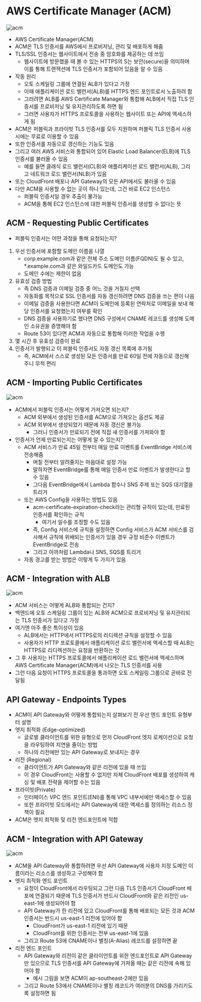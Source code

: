 # AWS Certificate Manager (ACM)

![acm](https://github.com/seungwonbased/TIL/blob/main/AWS/assets/acm1.png)

- AWS Certificate Manager(ACM)
- ACM은 TLS 인증서를 AWS에서 프로비저닝, 관리 및 배포하게 해줌
- TLS/SSL 인증서는 웹사이트에서 전송 중 암호화를 제공하는 데 쓰임
	- 웹사이트에 방문했을 때 볼 수 있는 HTTPS의 S는 보안(secure)을 의미하며 이를 통해 트랜잭션에 TLS 인증서가 포함되어 있음을 알 수 있음
- 작동 원리
	- 오토 스케일링 그룹에 연결된 ALB가 있다고 가정
	- 이때 애플리케이션 로드 밸런서(ALB)를 HTTPS 엔드 포인트로서 노출하려 함
	- 그러려면 ALB를 AWS Certificate Manager와 통합해 ALB에서 직접 TLS 인증서를 프로비저닝 및 유지관리하도록 하면 됨
	- 그러면 사용자가 HTTPS 프로토콜을 사용하는 웹사이트 또는 API에 액세스하게 됨
- ACM은 퍼블릭과 프라이빗 TLS 인증서를 모두 지원하며 퍼블릭 TLS 인증서 사용 시에는 무료로 이용할 수 있음
- 또한 인증서를 자동으로 갱신하는 기능도 있음
- 그리고 여러 AWS 서비스와 통합되어 있어 Elastic Load Balancer(ELB)에 TLS 인증서를 불러올 수 있음
	- 예를 들면 클래식 로드 밸런서(CLB)와 애플리케이션 로드 밸런서(ALB), 그리고 네트워크 로드 밸런서(NLB)가 있음
- 또는 CloudFront 배포나 API Gateway의 모든 API에서도 불러올 수 있음
- 다만 ACM을 사용할 수 없는 곳이 하나 있는데, 그건 바로 EC2 인스턴스
	- 퍼블릭 인증서일 경우 추출이 불가능
	- ACM을 통해 EC2 인스턴스에 대한 퍼블릭 인증서를 생성할 수 없다는 뜻

## ACM - Requesting Public Certificates

- 퍼블릭 인증서는 어떤 과정을 통해 요청되는지?
1. 우선 인증서에 포함할 도메인 이름을 나열
	- corp.example.com과 같은 전체 주소 도메인 이름(FQDN)도 될 수 있고, \*.example.com과 같은 와일드카드 도메인도 가능
	- 도메인 수에는 제한이 없음
2. 유효성 검증 방법
	- 즉 DNS 검증과 이메일 검증 중 어느 것을 거칠지 선택
	- 자동화를 목적으로 SSL 인증서를 자동 갱신하려면 DNS 검증을 쓰는 편이 나음
	- 이메일 검증을 사용한다면 ACM이 도메인에 등록된 연락처로 이메일을 보내 해당 인증서를 요청했는지 여부를 확인
	- DNS 검증을 사용하기로 했다면 DNS 구성에서 CNAME 레코드를 생성해 도메인 소유권을 증명해야 함
	- Route 53이 있다면 ACM과 자동으로 통합해 이러한 작업을 수행
3. 몇 시간 후 유효성 검증이 완료
4. 인증서가 발행되고 이 퍼블릭 인증서도 자동 갱신 목록에 추가됨
	- 즉, ACM에서 스스로 생성된 모든 인증서를 만료 60일 전에 자동으로 갱신해 주니 무척 편리

## ACM - Importing Public Certificates

![acm](https://github.com/seungwonbased/TIL/blob/main/AWS/assets/acm2.png)

- ACM에서 퍼블릭 인증서는 어떻게 가져오면 되는지?
	- ACM 외부에서 생성된 인증서를 ACM으로 가져오는 옵션도 제공
	- ACM 외부에서 생성되었기 때문에 자동 갱신은 불가능
		- 그러니 인증서가 만료되기 전에 직접 새 인증서를 가져와야 함
- 인증서가 언제 만료되는지는 어떻게 알 수 있는지?
	- ACM 서비스가 만료 45일 전부터 매일 만료 이벤트를 EventBridge 서비스에 전송해줌
		- 며칠 전부터 알려줄지는 마음대로 설정 가능
		- 말하자면 EventBridge를 통해 매일 인증서 만료 이벤트가 발생한다고 할 수 있음
		- 그다음 EventBridge에서 Lambda 함수나 SNS 주제 또는 SQS 대기열을 트리거
	- 또는 AWS Config을 사용하는 방법도 있음
		- acm-certificate-expiration-check라는 관리형 규칙이 있는데, 만료된 인증서를 확인하는 규칙
			- 여기서 일수를 조정할 수도 있음
		- 즉, Config 서비스에 규칙을 설정하면 Config 서비스가 ACM 서비스를 검사해서 규칙에 위배되는 인증서가 있을 경우 규정 비준수 이벤트가 EventBridge로 전송
		- 그리고 아까처럼 Lambda나 SNS, SQS를 트리거
	- 자동 경고를 받는 방법은 이렇게 두 가지가 있음

## ACM - Integration with ALB

![acm](https://github.com/seungwonbased/TIL/blob/main/AWS/assets/acm3.png)

- ACM 서비스는 어떻게 ALB와 통합되는 건지?
- 백엔드에 오토 스케일링 그룹이 있는 ALB와 ACM으로 프로비저닝 및 유지관리되는 TLS 인증서가 있다고 가정
- 여기엔 아주 좋은 특이성이 있음
	- ALB에서는 HTTP에서 HTTPS로의 리디렉션 규칙을 설정할 수 있음
	- 사용자가 HTTP 프로토콜에서 애플리케이션 로드 밸런서에 액세스할 때 ALB는 HTTPS로 리디렉션하는 요청을 반환하는 것
- 그 후 사용자는 HTTPS 프로토콜에서 애플리케이션 로드 밸런서에 액세스하며 AWS Certificate Manager(ACM)에서 나오는 TLS 인증서를 사용
- 그런 다음 요청이 HTTPS 프로토콜을 통과하면 오토 스케일링 그룹으로 곧바로 전달됨

## API Gateway - Endpoints Types

- ACM이 API Gateway와 어떻게 통합되는지 살펴보기 전 우선 엔드 포인트 유형부터 설명
- 엣지 최적화 (Edge-optimized)
	- 글로벌 클라이언트를 위한 유형으로 먼저 CloudFront 엣지 로케이션으로 요청을 라우팅하여 지연을 줄이는 방법
	- 하나의 리전에만 있는 API Gateway로 보내지는 경우
- 리전 (Regional)
	- 클라이언트가 API Gateway와 같은 리전에 있을 때 쓰임
	- 이 경우 CloudFront는 사용할 수 없지만 자체 CloudFront 배포를 생성하여 캐싱 및 배포 전략을 제어할 수는 있음
- 프라이빗(Private)
	- 인터페이스 VPC 엔드 포인트(ENI)를 통해 VPC 내부서에만 액세스할 수 있음
	- 또한 프라이빗 모드에서는 API Gateway에 대한 액세스를 정의하는 리소스 정책이 필요
- ACM은 엣지 최적화 및 리전 엔드포인트에 적합

## ACM - Integration with API Gateway

![acm](https://github.com/seungwonbased/TIL/blob/main/AWS/assets/acm4.png)

- ACM을 API Gateway와 통합하려면 우선 API Gateway에 사용자 지정 도메인 이름이라는 리소스를 생성하고 구성해야 함
- 엣지 최적화 엔드 포인트
	- 요청이 CloudFront에서 라우팅되고 그런 다음 TLS 인증서가 CloudFront 배포에 연결되기 때문에 TLS 인증서가 반드시 CloudFront와 같은 리전인 us-east-1에 생성되어야 함
	- API Gateway가 한 리전에 있고 CloudFront를 통해 배포되는 모든 것과 ACM 인증서는 반드시 us-east-1 리전에 있어야 함
		- CloudFront가 us-east-1 리전에 있기 때문
		- CloudFront를 위한 인증서는 전부 us-east-1에 있음
	- 그리고 Route 53에 CNAME이나 별칭(A-Alias) 레코드를 설정하면 끝
- 리전 엔드 포인트
	- API Gateway와 리전이 같은 클라이언트를 위한 엔드포인트로 API Gateway만 있으므로 TLS 인증서를 API Gateway에 가져올 때는 같은 리전에 속해 있어야 함
		- 예시 그림을 보면 ACM이 ap-southeast-2에만 있음
	- 그리고 Route 53에서 CNAME이나 별칭 레코드가 여러분의 DNS를 가리키도록 설정하면 됨
